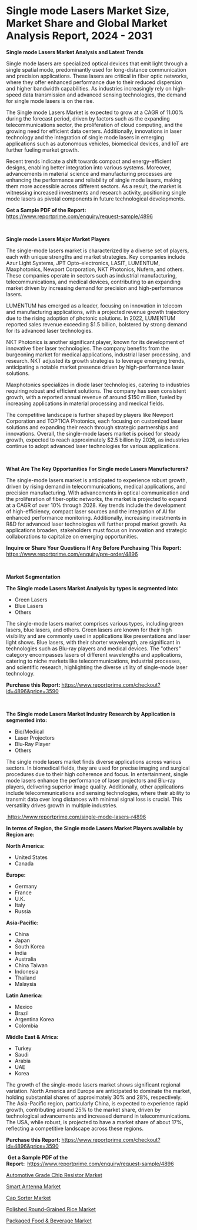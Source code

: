 <p><h1>Single mode Lasers Market Size, Market Share and Global Market Analysis Report, 2024 - 2031</h1></p><p><strong>Single mode Lasers Market Analysis and Latest Trends</strong></p>
<p><p>Single mode lasers are specialized optical devices that emit light through a single spatial mode, predominantly used for long-distance communication and precision applications. These lasers are critical in fiber optic networks, where they offer enhanced performance due to their reduced dispersion and higher bandwidth capabilities. As industries increasingly rely on high-speed data transmission and advanced sensing technologies, the demand for single mode lasers is on the rise.</p><p>The Single mode Lasers Market is expected to grow at a CAGR of 11.00% during the forecast period, driven by factors such as the expanding telecommunications sector, the proliferation of cloud computing, and the growing need for efficient data centers. Additionally, innovations in laser technology and the integration of single mode lasers in emerging applications such as autonomous vehicles, biomedical devices, and IoT are further fueling market growth.</p><p>Recent trends indicate a shift towards compact and energy-efficient designs, enabling better integration into various systems. Moreover, advancements in material science and manufacturing processes are enhancing the performance and reliability of single mode lasers, making them more accessible across different sectors. As a result, the market is witnessing increased investments and research activity, positioning single mode lasers as pivotal components in future technological developments.</p></p>
<p><strong>Get a Sample PDF of the Report:&nbsp;</strong> <a href="https://www.reportprime.com/enquiry/request-sample/4896?utm_campaign=1113&utm_medium=2&utm_source=Github&utm_content=ia&utm_term=10102024&utm_id=single-mode-lasers">https://www.reportprime.com/enquiry/request-sample/4896</a></p>
<p>&nbsp;</p>
<p><strong>Single mode Lasers Major Market Players</strong></p>
<p><p>The single-mode lasers market is characterized by a diverse set of players, each with unique strengths and market strategies. Key companies include Azur Light Systems, JPT Opto-electronics, LASIT, LUMENTUM, Maxphotonics, Newport Corporation, NKT Photonics, Nufern, and others. These companies operate in sectors such as industrial manufacturing, telecommunications, and medical devices, contributing to an expanding market driven by increasing demand for precision and high-performance lasers.</p><p>LUMENTUM has emerged as a leader, focusing on innovation in telecom and manufacturing applications, with a projected revenue growth trajectory due to the rising adoption of photonic solutions. In 2022, LUMENTUM reported sales revenue exceeding $1.5 billion, bolstered by strong demand for its advanced laser technologies.</p><p>NKT Photonics is another significant player, known for its development of innovative fiber laser technologies. The company benefits from the burgeoning market for medical applications, industrial laser processing, and research. NKT adjusted its growth strategies to leverage emerging trends, anticipating a notable market presence driven by high-performance laser solutions.</p><p>Maxphotonics specializes in diode laser technologies, catering to industries requiring robust and efficient solutions. The company has seen consistent growth, with a reported annual revenue of around $150 million, fueled by increasing applications in material processing and medical fields.</p><p>The competitive landscape is further shaped by players like Newport Corporation and TOPTICA Photonics, each focusing on customized laser solutions and expanding their reach through strategic partnerships and innovations. Overall, the single-mode lasers market is poised for steady growth, expected to reach approximately $2.5 billion by 2026, as industries continue to adopt advanced laser technologies for various applications.</p></p>
<p>&nbsp;</p>
<p><strong>What Are The Key Opportunities For Single mode Lasers Manufacturers?</strong></p>
<p><p>The single-mode lasers market is anticipated to experience robust growth, driven by rising demand in telecommunications, medical applications, and precision manufacturing. With advancements in optical communication and the proliferation of fiber-optic networks, the market is projected to expand at a CAGR of over 10% through 2028. Key trends include the development of high-efficiency, compact laser sources and the integration of AI for enhanced performance monitoring. Additionally, increasing investments in R&D for advanced laser technologies will further propel market growth. As applications broaden, stakeholders must focus on innovation and strategic collaborations to capitalize on emerging opportunities.</p></p>
<p><strong>Inquire or Share Your Questions If Any Before Purchasing This Report:</strong> <a href="https://www.reportprime.com/enquiry/pre-order/4896?utm_campaign=1113&utm_medium=2&utm_source=Github&utm_content=ia&utm_term=10102024&utm_id=single-mode-lasers">https://www.reportprime.com/enquiry/pre-order/4896</a></p>
<p>&nbsp;</p>
<p><strong>Market Segmentation</strong></p>
<p><strong>The Single mode Lasers Market Analysis by types is segmented into:</strong></p>
<p><ul><li>Green Lasers</li><li>Blue Lasers</li><li>Others</li></ul></p>
<p><p>The single-mode lasers market comprises various types, including green lasers, blue lasers, and others. Green lasers are known for their high visibility and are commonly used in applications like presentations and laser light shows. Blue lasers, with their shorter wavelength, are significant in technologies such as Blu-ray players and medical devices. The "others" category encompasses lasers of different wavelengths and applications, catering to niche markets like telecommunications, industrial processes, and scientific research, highlighting the diverse utility of single-mode laser technology.</p></p>
<p><strong>Purchase this Report:&nbsp;</strong><a href="https://www.reportprime.com/checkout?id=4896&price=3590&utm_campaign=1113&utm_medium=2&utm_source=Github&utm_content=ia&utm_term=10102024&utm_id=single-mode-lasers">https://www.reportprime.com/checkout?id=4896&price=3590</a></p>
<p>&nbsp;</p>
<p><strong>The Single mode Lasers Market Industry Research by Application is segmented into:</strong></p>
<p><ul><li>Bio/Medical</li><li>Laser Projectors</li><li>Blu-Ray Player</li><li>Others</li></ul></p>
<p><p>The single mode lasers market finds diverse applications across various sectors. In biomedical fields, they are used for precise imaging and surgical procedures due to their high coherence and focus. In entertainment, single mode lasers enhance the performance of laser projectors and Blu-ray players, delivering superior image quality. Additionally, other applications include telecommunications and sensing technologies, where their ability to transmit data over long distances with minimal signal loss is crucial. This versatility drives growth in multiple industries.</p></p>
<p><a href="https://www.reportprime.com/single-mode-lasers-r4896?utm_campaign=1113&utm_medium=2&utm_source=Github&utm_content=ia&utm_term=10102024&utm_id=single-mode-lasers">&nbsp;https://www.reportprime.com/single-mode-lasers-r4896</a></p>
<p><strong>In terms of Region, the Single mode Lasers Market Players available by Region are:</strong></p>
<p>
    <p> <strong> North America: </strong>
        <ul>
            <li>United States</li>
            <li>Canada</li>
        </ul>
        </p> 
    <p> <strong> Europe: </strong>
        <ul>
            <li>Germany</li>
            <li>France</li>
            <li>U.K.</li>
            <li>Italy</li>
            <li>Russia</li>
        </ul>
        </p> 
    <p> <strong> Asia-Pacific: </strong>
        <ul>
            <li>China</li>
            <li>Japan</li>
            <li>South Korea</li>
            <li>India</li>
            <li>Australia</li>
            <li>China Taiwan</li>
            <li>Indonesia</li>
            <li>Thailand</li>
            <li>Malaysia</li>
        </ul>
        </p> 
    <p> <strong> Latin America: </strong>
        <ul>
            <li>Mexico</li>
            <li>Brazil</li>
            <li>Argentina Korea</li>
            <li>Colombia</li>
        </ul>
        </p> 
    <p> <strong> Middle East & Africa: </strong>
        <ul>
            <li>Turkey</li>
            <li>Saudi</li>
            <li>Arabia</li>
            <li>UAE</li>
            <li>Korea</li>
        </ul>
    </p>
    </p>
<p><p>The growth of the single-mode lasers market shows significant regional variation. North America and Europe are anticipated to dominate the market, holding substantial shares of approximately 30% and 28%, respectively. The Asia-Pacific region, particularly China, is expected to experience rapid growth, contributing around 25% to the market share, driven by technological advancements and increased demand in telecommunications. The USA, while robust, is projected to have a market share of about 17%, reflecting a competitive landscape across these regions.</p></p>
<p><strong>Purchase this Report: </strong><a href="https://www.reportprime.com/checkout?id=4896&price=3590&utm_campaign=1113&utm_medium=2&utm_source=Github&utm_content=ia&utm_term=10102024&utm_id=single-mode-lasers">https://www.reportprime.com/checkout?id=4896&price=3590</a></p>
<p>&nbsp;<strong>Get a Sample PDF of the Report:&nbsp;&nbsp;</strong><a href="https://www.reportprime.com/enquiry/request-sample/4896?utm_campaign=1113&utm_medium=2&utm_source=Github&utm_content=ia&utm_term=10102024&utm_id=single-mode-lasers">https://www.reportprime.com/enquiry/request-sample/4896</a></p>
<p><strong></strong></p>
<p><p><a href="https://github.com/keitelmoprotinu/Market-Research-Report-List-1/blob/main/automotive-grade-chip-resistor-market.md?utm_campaign=1113&utm_medium=2&utm_source=Github&utm_content=ia&utm_term=10102024&utm_id=single-mode-lasers">Automotive Grade Chip Resistor Market</a></p><p><a href="https://www.linkedin.com/pulse/smart-antenna-market-growth-segmentation-regional-analysis-4etvf?utm_campaign=1113&utm_medium=2&utm_source=Github&utm_content=ia&utm_term=10102024&utm_id=single-mode-lasers">Smart Antenna Market</a></p><p><a href="https://www.linkedin.com/pulse/cap-sorter-market-revolution-size-share-emerging-trends-2024-af1if?utm_campaign=1113&utm_medium=2&utm_source=Github&utm_content=ia&utm_term=10102024&utm_id=single-mode-lasers">Cap Sorter Market</a></p><p><a href="https://issuu.com/reportprime-2/docs/polished-round-grained-rice-market-_61364d76d8cb29?utm_campaign=1113&utm_medium=2&utm_source=Github&utm_content=ia&utm_term=10102024&utm_id=single-mode-lasers">Polished Round-Grained Rice Market</a></p><p><a href="https://issuu.com/reportprime-2/docs/packaged-food-beverage-market-size-_ea06b7ca244e65?utm_campaign=1113&utm_medium=2&utm_source=Github&utm_content=ia&utm_term=10102024&utm_id=single-mode-lasers">Packaged Food & Beverage Market</a></p></p>